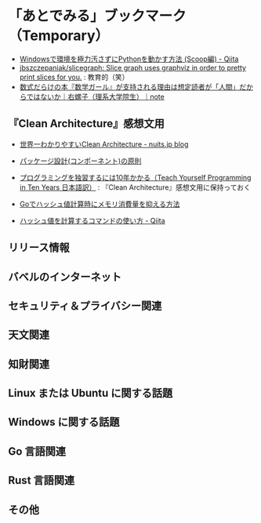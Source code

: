 # 「あとでみる」ブックマーク（Temporary）

- [Windowsで環境を極力汚さずにPythonを動かす方法 (Scoop編) - Qiita](https://qiita.com/rhene/items/a5616857981293d06940)
- [jbszczepaniak/slicegraph: Slice graph uses graphviz in order to pretty print slices for you.](https://github.com/jbszczepaniak/slicegraph) : 教育的（笑）
- [数式だらけの本『数学ガール』が支持される理由は想定読者が「人間」だからではないか｜右螺子（理系大学院生）｜note](https://note.com/migineji/n/nb18d4a4579a8)

## 『Clean Architecture』感想文用

- [世界一わかりやすいClean Architecture - nuits.jp blog](https://www.nuits.jp/entry/easiest-clean-architecture-2019-09)
- [パッケージ設計(コンポーネント)の原則](https://zenn.dev/uesho/articles/c819d53be1d6d9d120e8)
- [プログラミングを独習するには10年かかる（Teach Yourself Programming in Ten Years 日本語訳）](https://www.yamdas.org/column/technique/21-daysj.html) : 『Clean Architecture』感想文用に保持っておく

- [Goでハッシュ値計算時にメモリ消費量を抑える方法](https://zenn.dev/skanehira/articles/2021-04-18-go-hash)
- [ハッシュ値を計算するコマンドの使い方 - Qiita](https://qiita.com/hana_shin/items/7b3368eaf3a7ee1e941a)

## リリース情報


## バベルのインターネット


## セキュリティ＆プライバシー関連


## 天文関連


## 知財関連


## Linux または Ubuntu に関する話題


## Windows に関する話題


## Go 言語関連


## Rust 言語関連


## その他


<!-- eof -->
